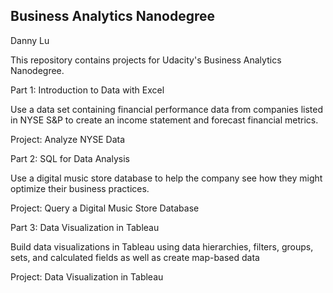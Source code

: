 Business Analytics Nanodegree
---------------------------------------------------------------------------------------------------------------------
Danny Lu

This repository contains projects for Udacity's Business Analytics Nanodegree.

Part 1: Introduction to Data with Excel 

Use a data set containing financial performance data from companies listed in NYSE S&P to create an income statement and forecast financial metrics. 

Project: Analyze NYSE Data

Part 2: SQL for Data Analysis 

Use a digital music store database to help the company see how they might optimize their business practices. 

Project: Query a Digital Music Store Database 

Part 3: Data Visualization in Tableau 

Build data visualizations in Tableau using data hierarchies, filters, groups, sets, and calculated fields as well as create map-based data

Project: Data Visualization in Tableau
